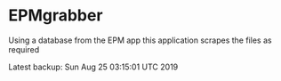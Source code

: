 # EPMgrabber
Using a database from the EPM app this application scrapes the files as required


Latest backup: Sun Aug 25 03:15:01 UTC 2019
